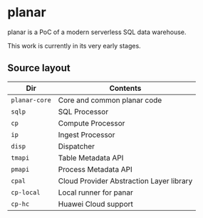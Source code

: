 # planar

planar is a PoC of a modern serverless SQL data warehouse.

This work is currently in its very early stages.


## Source layout

| Dir             | Contents                                            |
|-----------------|-----------------------------------------------------|
| `planar-core`   | Core and common planar code                         |
| `sqlp`          | SQL Processor                                       |
| `cp`            | Compute Processor                                   |
| `ip`            | Ingest Processor                                    |
| `disp`          | Dispatcher                                          |
| `tmapi`         | Table Metadata API                                  |
| `pmapi`         | Process Metadata API                                |
| `cpal`          | Cloud Provider Abstraction Layer library            |
| `cp-local`      | Local runner for panar                              |
| `cp-hc`         | Huawei Cloud support                                |